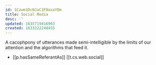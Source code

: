 ```yaml
---
id: 1Czwm1DcNJaC3F8oxaYDm
title: Social Media
desc: ''
updated: 1635719416903
created: 1633222240455
---
```

A cacophpony of utterances made semi-intelligible by the limits of our attention and the algorithms that feed it.

- [[p.hasSameReferantAs]] [[t.cs.web.social]] 